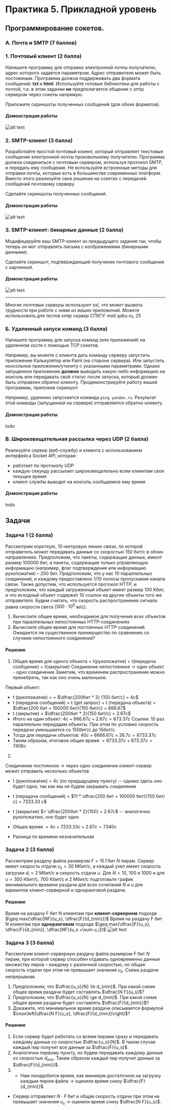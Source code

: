 # Практика 5. Прикладной уровень

## Программирование сокетов.

### A. Почта и SMTP (7 баллов)

### 1. Почтовый клиент (2 балла)
Напишите программу для отправки электронной почты получателю, адрес
которого задается параметром. Адрес отправителя может быть постоянным. Программа
должна поддерживать два формата сообщений: **txt** и **html**. Используйте готовые
библиотеки для работы с почтой, т.е. в этом задании **не** предполагается общение с smtp
сервером через сокеты напрямую.

Приложите скриншоты полученных сообщений (для обоих форматов).

#### Демонстрация работы
![alt text](https://github.com/arnyyyyy/networks-course/blob/master/lab05/images/TaskA1.png)


### 2. SMTP-клиент (3 балла)
Разработайте простой почтовый клиент, который отправляет текстовые сообщения
электронной почты произвольному получателю. Программа должна соединиться с
почтовым сервером, используя протокол SMTP, и передать ему сообщение.
Не используйте встроенные методы для отправки почты, которые есть в большинстве
современных платформ. Вместо этого реализуйте свое решение на сокетах с передачей
сообщений почтовому серверу.

Сделайте скриншоты полученных сообщений.

#### Демонстрация работы
![alt text](https://github.com/arnyyyyy/networks-course/blob/master/lab05/images/TaskA2.png)


### 3. SMTP-клиент: бинарные данные (2 балла)
Модифицируйте ваш SMTP-клиент из предыдущего задания так, чтобы теперь он мог
отправлять письма с изображениями (бинарными данными).

Сделайте скриншот, подтверждающий получение почтового сообщения с картинкой.

#### Демонстрация работы
![alt text](https://github.com/arnyyyyy/networks-course/blob/master/lab05/images/TaskA3.png)


---

_Многие почтовые серверы используют ssl, что может вызвать трудности при работе с ними из
ваших приложений. Можете использовать для тестов smtp сервер СПбГУ: mail.spbu.ru, 25_

### Б. Удаленный запуск команд (3 балла)
Напишите программу для запуска команд (или приложений) на удаленном хосте с помощью TCP сокетов.

Например, вы можете с клиента дать команду серверу запустить приложение Калькулятор или
Paint (на стороне сервера). Или запустить консольное приложение/утилиту с указанными
параметрами. Однако запущенное приложение **должно** выводить какую-либо информацию на
консоль или передавать свой статус после запуска, который должен быть отправлен обратно
клиенту. Продемонстрируйте работу вашей программы, приложив скриншот.

Например, удаленно запускается команда `ping yandex.ru`. Результат этой команды (запущенной на
сервере) отправляется обратно клиенту.

#### Демонстрация работы
todo

### В. Широковещательная рассылка через UDP (2 балла)
Реализуйте сервер (веб-службу) и клиента с использованием интерфейса Socket API, которая:
- работает по протоколу UDP
- каждую секунду рассылает широковещательно всем клиентам свое текущее время
- клиент службы выводит на консоль сообщаемое ему время

#### Демонстрация работы
todo


## Задачи

### Задача 1 (2 балла)
Рассмотрим короткую, $10$-метровую линию связи, по которой отправитель может передавать
данные со скоростью $150$ бит/с в обоих направлениях. Предположим, что пакеты, содержащие
данные, имеют размер $100000$ бит, а пакеты, содержащие только управляющую информацию
(например, флаг подтверждения или информацию рукопожатия) – $200$ бит. Предположим, что у
нас $10$ параллельных соединений, и каждому предоставлено $1/10$ полосы пропускания канала
связи. Также допустим, что используется протокол HTTP, и предположим, что каждый
загруженный объект имеет размер $100$ Кбит, и что исходный объект содержит $10$ ссылок на другие
объекты того же отправителя. Будем считать, что скорость распространения сигнала равна
скорости света ($300 \cdot 10^6$ м/с).
1. Вычислите общее время, необходимое для получения всех объектов при параллельных
   непостоянных HTTP-соединениях
2. Вычислите общее время для постоянных HTTP-соединений. Ожидается ли существенное
   преимущество по сравнению со случаем непостоянного соединения?

#### Решение
1. Общее время для одного объекта = t(рукопожатие) + t(передача сообщение) + t(закрытие)
   Соединение непостоянное $\rightarrow$ один объект - одно соединение
   Заметим, что временем распространения можно пренебречь, так как оно очень маленькое.

Первый объект:
* t (рукопожатие) =  = $\dfrac{200бит * 3} {150 бит/с}  = 4c$
* t (передача сообщений) = t (get запрос) + t (передача объекта) = $\dfrac{200 бит + 100000 бит}{150 бит/с} = 666.67$
* t (закрытие)  =  $\dfrac{200бит * 2}{150 бит/с} = 2.67c$
* Итого на один объект: $4 с+ 666.67с + 2.67с = 673.37 с$
  Ссылки: 10 раз параллельно передадим объекты. При этом по условию скорость передачи уменьшается со $150 бит/с$ до $15 бит/с$.
* Тогда для передачи объектов: $40с + 6666.67с + 26.7с = 6733.37 с$
* Таким образом, итоговое общее время $=6733.37с + 673.37 с = 7406с$

2.
Соединение постоянное $\rightarrow$ через одно соединение клиент-сервер может отправить несколько объектов
* t (рукопожатие) = 4с (по предыдущему пункту) -- однако здесь оно будет одно, так как мы не будем закрывать соединение
* t (передача сообщений) = $11 * \dfrac{200 бит + 100000 бит}{150 бит/с}  = 7333.33 с$
* t (закрытие) $= \dfrac{200бит * 2}{150} = 2.67c$ -- аналогично рукопожатию, оно будет одно
* Общее время $= 4c + 7333.33c+ 2.67c= 7340c$

* Разница по времени незначительная

### Задача 2 (3 балла)
Рассмотрим раздачу файла размером $F = 15$ Гбит $N$ пирам. Сервер имеет скорость отдачи $u_s = 30$
Мбит/с, а каждый узел имеет скорость загрузки $d_i = 2$ Мбит/с и скорость отдачи $u$. Для $N = 10$, $100$
и $1000$ и для $u = 300$ Кбит/с, $700$ Кбит/с и $2$ Мбит/с подготовьте график минимального времени
раздачи для всех сочетаний $N$ и $u$ для вариантов клиент-серверной и одноранговой раздачи.

#### Решение
Время на раздачу F бит N клиентам при **клиент-серверном** подходе $\geq max(\dfrac{NF}{u_s}, \dfrac{F}{d_{min}})$
Время на раздачу F бит N клиентам при **одноранговом** подходе $\geq max(\dfrac{F}{u_s}, \dfrac{F}{d_{min}}, \dfrac{NF}{u_s +\sum u_i})$
![alt text](https://github.com/arnyyyyy/networks-course/blob/master/lab05/images/barchart.jpeg)

### Задача 3 (3 балла)
Рассмотрим клиент-серверную раздачу файла размером $F$ бит $N$ пирам, при которой сервер
способен отдавать одновременно данные множеству пиров – каждому с различной скоростью,
но общая скорость отдачи при этом не превышает значения $u_s$. Схема раздачи непрерывная.
1. Предположим, что $\dfrac{u_s}{N} \le d_{min}$.
   При какой схеме общее время раздачи будет составлять $\dfrac{N F}{u_s}$?
2. Предположим, что $\dfrac{u_s}{N} \ge d_{min}$.
   При какой схеме общее время раздачи будет составлять  $\dfrac{F}{d_{min}}$?
3. Докажите, что минимальное время раздачи описывается формулой $\max\left(\dfrac{N F}{u_s}, \dfrac{F}{d_{min}}\right)$?

#### Решение
1. Если сервер будет работать со всеми пирами сразу и передавать каждому данные со скоростью $\dfrac{u_s}{N}$.
   В таком случае каждый пир получит все данные за $\dfrac{F}{u_s}$.
2. Аналогично первому пункту, но будем передавать каждому данные со скоростью $d_{min}$.
   Таким образом каждый пир получит данные за  $\dfrac{F}{d_{min}}$.
3. * Нам понадобится время, как минимум достаточное на загрузку каждым пиром файла $\rightarrow$ оценили время снизу $\dfrac{F}{d_{min}}$.
* Сервер отправляет $N \cdot F$ бит и общая скорость отдачи при этом не превышает значения $u_s$  $\rightarrow$ oценили время снизу $\dfrac{N F}{u_s}$.

